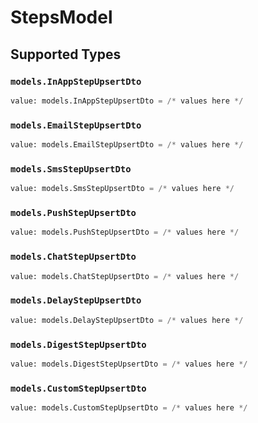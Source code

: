 # StepsModel


## Supported Types

### `models.InAppStepUpsertDto`

```python
value: models.InAppStepUpsertDto = /* values here */
```

### `models.EmailStepUpsertDto`

```python
value: models.EmailStepUpsertDto = /* values here */
```

### `models.SmsStepUpsertDto`

```python
value: models.SmsStepUpsertDto = /* values here */
```

### `models.PushStepUpsertDto`

```python
value: models.PushStepUpsertDto = /* values here */
```

### `models.ChatStepUpsertDto`

```python
value: models.ChatStepUpsertDto = /* values here */
```

### `models.DelayStepUpsertDto`

```python
value: models.DelayStepUpsertDto = /* values here */
```

### `models.DigestStepUpsertDto`

```python
value: models.DigestStepUpsertDto = /* values here */
```

### `models.CustomStepUpsertDto`

```python
value: models.CustomStepUpsertDto = /* values here */
```

